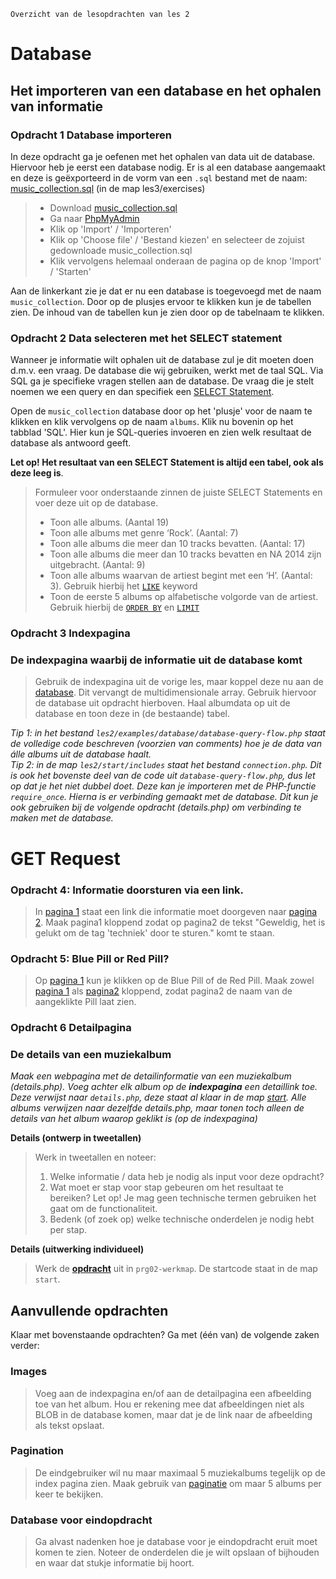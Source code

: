     Overzicht van de lesopdrachten van les 2

Database
========

Het importeren van een database en het ophalen van informatie
-------------------------------------------------------------

### Opdracht 1 **Database importeren**

In deze opdracht ga je oefenen met het ophalen van data uit de database. Hiervoor heb je eerst een database nodig. Er is al een database aangemaakt en deze is geëxporteerd in de vorm van een `.sql` bestand met de naam: [music\_collection.sql](./exercises/music_collection.sql) (in de map les3/exercises)

> *   Download [music\_collection.sql](./exercises/music_collection.sql)
> *   Ga naar [PhpMyAdmin](http://phpmyadmin.test)
> *   Klik op 'Import' / 'Importeren'
> *   Klik op 'Choose file' / 'Bestand kiezen' en selecteer de zojuist gedownloade music\_collection.sql
> *   Klik vervolgens helemaal onderaan de pagina op de knop 'Import' / 'Starten'

Aan de linkerkant zie je dat er nu een database is toegevoegd met de naam `music_collection`. Door op de plusjes ervoor te klikken kun je de tabellen zien. De inhoud van de tabellen kun je zien door op de tabelnaam te klikken.

### Opdracht 2 **Data selecteren met het SELECT statement**

Wanneer je informatie wilt ophalen uit de database zul je dit moeten doen d.m.v. een vraag. De database die wij gebruiken, werkt met de taal SQL. Via SQL ga je specifieke vragen stellen aan de database. De vraag die je stelt noemen we een query en dan specifiek een [SELECT Statement](https://www.w3schools.com/sql/sql_select.asp).

Open de `music_collection` database door op het 'plusje' voor de naam te klikken en klik vervolgens op de naam `albums`. Klik nu bovenin op het tabblad 'SQL'. Hier kun je SQL-queries invoeren en zien welk resultaat de database als antwoord geeft. 

**Let op! Het resultaat van een SELECT Statement is altijd een tabel, ook als deze leeg is**.

> Formuleer voor onderstaande zinnen de juiste SELECT Statements en voer deze uit op de database.
>
> *   Toon alle albums. (Aantal 19)
> *   Toon alle albums met genre ‘Rock’. (Aantal: 7)
> *   Toon alle albums die meer dan 10 tracks bevatten. (Aantal: 17)
> *   Toon alle albums die meer dan 10 tracks bevatten en NA 2014 zijn uitgebracht. (Aantal: 9)
> *   Toon alle albums waarvan de artiest begint met een ‘H’. (Aantal: 3). Gebruik hierbij het [`LIKE`](https://www.w3schools.com/sql/sql_like.asp) keyword
> *   Toon de eerste 5 albums op alfabetische volgorde van de artiest. Gebruik hierbij de [`ORDER BY`](https://www.w3schools.com/sql/sql_orderby.asp) en [`LIMIT`](https://www.w3schools.com/mysql/mysql_limit.asp)

### Opdracht 3 Indexpagina


### De indexpagina waarbij de informatie uit de **database** komt


> Gebruik de indexpagina uit de vorige les, maar koppel deze nu aan de [database](https://www.khanacademy.org/computing/computer-programming/sql/sql-basics/pt/querying-the-table). Dit vervangt de multidimensionale array. Gebruik hiervoor de database uit opdracht hierboven. Haal albumdata op uit de database en toon deze in (de bestaande) tabel.

_Tip 1: in het bestand `les2/examples/database/database-query-flow.php` staat de volledige code beschreven (voorzien van comments) hoe je de data van álle albums uit de database haalt.  
Tip 2: in de map `les2/start/includes` staat het bestand `connection.php`. Dit is ook het bovenste deel van de code uit `database-query-flow.php`, dus let op dat je het niet dubbel doet. Deze kan je importeren met de PHP-functie `require_once`. Hierna is er verbinding gemaakt met de database. Dit kun je ook gebruiken bij de volgende opdracht (details.php) om verbinding te maken met de database._

GET Request
===========

### **Opdracht 4: Informatie doorsturen via een link.**

> In [pagina 1](exercises/opdr4-get-pagina1.html) staat een link die informatie moet doorgeven naar [pagina 2](exercises/opdr4-get-pagina2.php). Maak pagina1 kloppend zodat op pagina2 de tekst "Geweldig, het is gelukt om de tag 'techniek' door te sturen." komt te staan.

### **Opdracht 5: Blue Pill or Red Pill?**

> Op [pagina 1](exercises/opdr5-get-pagina1.html) kun je klikken op de Blue Pill of de Red Pill. Maak zowel [pagina 1](exercises/opdr5-get-pagina1.html) als [pagina2](exercises/opdr5-get-pagina2.php) kloppend, zodat pagina2 de naam van de aangeklikte Pill laat zien.

### Opdracht 6 Detailpagina


### De details van een muziekalbum


_Maak een webpagina met de detailinformatie van een muziekalbum (details.php). Voeg achter elk album op de **indexpagina** een detaillink toe. Deze verwijst naar `details.php`, deze staat al klaar in de map [start](start/details.php). Alle albums verwijzen naar dezelfde details.php, maar tonen toch alleen de details van het album waarop geklikt is (op de indexpagina)_

**Details (ontwerp in tweetallen)**

> Werk in tweetallen en noteer:
>
> 1.  Welke informatie / data heb je nodig als input voor deze opdracht?
> 2.  Wat moet er stap voor stap gebeuren om het resultaat te bereiken? Let op! Je mag geen technische termen gebruiken het gaat om de functionaliteit.
> 3.  Bedenk (of zoek op) welke technische onderdelen je nodig hebt per stap.

**Details (uitwerking individueel)**

> Werk de [**opdracht**](./start) uit in `prg02-werkmap`. De startcode staat in de map `start`.

## Aanvullende opdrachten

Klaar met bovenstaande opdrachten? Ga met (één van) de volgende zaken verder:

### Images

> Voeg aan de indexpagina en/of aan de detailpagina een afbeelding toe van het album. Hou er rekening mee
> dat afbeeldingen niet als BLOB in de database komen, maar dat je de link naar de afbeelding als tekst opslaat.

### Pagination

> De eindgebruiker wil nu maar maximaal 5 muziekalbums tegelijk op de index pagina zien. Maak gebruik
> van [paginatie](https://bulma.io/documentation/components/pagination/) om maar 5 albums per keer te bekijken.

### Database voor eindopdracht

> Ga alvast nadenken hoe je database voor je eindopdracht eruit moet komen te zien. Noteer de
> onderdelen die je wilt opslaan of bijhouden en waar dat stukje informatie bij hoort.

